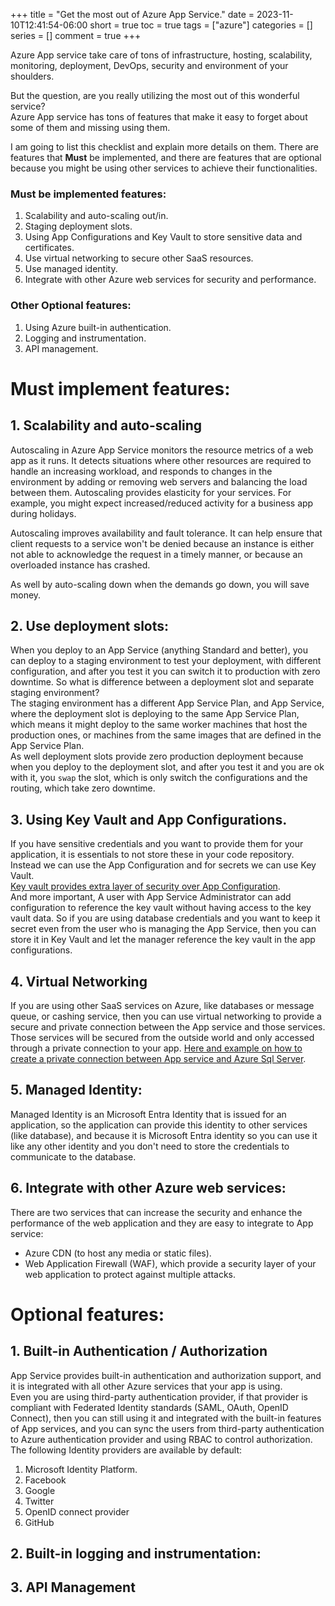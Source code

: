 +++
title = "Get the most out of Azure App Service."
date = 2023-11-10T12:41:54-06:00
short = true
toc = true
tags = ["azure"]
categories = []
series = []
comment = true
+++

Azure App service take care of tons of infrastructure, hosting, scalability, monitoring, deployment, DevOps, security and environment of your shoulders.  

But the question, are you really utilizing the most out of this wonderful service?  
Azure App service has tons of features that make it easy to forget about some of them and missing using them.  

I am going to list this checklist and explain more details on them. There are features that **Must** be implemented, and there are features that are optional because you might be using other services to achieve their functionalities.

### Must be implemented features:

1. Scalability and auto-scaling out/in.
2. Staging deployment slots.
3. Using App Configurations and Key Vault to store sensitive data and certificates.  
4. Use virtual networking to secure other SaaS resources.
5. Use managed identity.  
6. Integrate with other Azure web services for security and performance.  

### Other Optional features:
1. Using Azure built-in authentication.
2. Logging and instrumentation.
3. API management.



# Must implement features: 

## 1. Scalability and auto-scaling
Autoscaling in Azure App Service monitors the resource metrics of a web app as it runs. It detects situations where other resources are required to handle an increasing workload, and responds to changes in the environment by adding or removing web servers and balancing the load between them. Autoscaling provides elasticity for your services. For example, you might expect increased/reduced activity for a business app during holidays.

Autoscaling improves availability and fault tolerance. It can help ensure that client requests to a service won't be denied because an instance is either not able to acknowledge the request in a timely manner, or because an overloaded instance has crashed.

As well by auto-scaling down when the demands go down, you will save money.

## 2. Use deployment slots:
When you deploy to an App Service (anything Standard and better), you can deploy to a staging environment to test your deployment, with different configuration, and after you test it you can switch it to production with zero downtime.
So what is difference between a deployment slot and separate staging environment?  
The staging environment has a different App Service Plan, and App Service, where the deployment slot is deploying to the same App Service Plan, which means it might deploy to the same worker machines that host the production ones, or machines from the same images that are defined in the App Service Plan.  
As well deployment slots provide zero production deployment because when you deploy to the deployment slot, and after you test it and you are ok with it, you `swap` the slot, which is only switch the configurations and the routing, which take zero downtime.  


## 3. Using Key Vault and App Configurations.
If you have sensitive credentials and you want to provide them for your application, it is essentials to not store these in your code repository.  Instead we can use the App Configuration and for secrets we can use Key Vault.  
[Key vault provides extra layer of security over App Configuration](https://learn.microsoft.com/en-us/azure/azure-app-configuration/faq#should-i-store-secrets-in-app-configuration).  
And more important, A user with App Service Administrator can add configuration to reference the key vault without having access to the key vault data.  So if you are using database credentials and you want to keep it secret even from the user who is managing the App Service, then you can store it in Key Vault and let the manager reference the key vault in the app configurations.  

## 4. Virtual Networking
If you are using other SaaS services on Azure, like databases or message queue, or cashing service, then you can use virtual networking to provide a secure and private connection between the App service and those services. Those services will be secured from the outside world and only accessed through a private connection to your app.  [Here and example on how to create a private connection between App service and Azure Sql Server](https://www.ghassan.page/posts/2023_01_10_azure_networking_reciep_one/).  

## 5. Managed Identity:
Managed Identity is an Microsoft Entra Identity that is issued for an application, so the application can provide this identity to other services (like database), and because it is Microsoft Entra identity so you can use it like any other identity and you don't need to store the credentials to communicate to the database.  

## 6. Integrate with other Azure web services: 
There are two services that can increase the security and enhance the performance of the web application and they are easy to integrate to App service:  
* Azure CDN (to host any media or static files). 
* Web Application Firewall (WAF), which provide a security layer of your web application to protect against multiple attacks.  

# Optional features:

## 1. Built-in Authentication / Authorization
App Service provides built-in authentication and authorization support, and it is integrated with all other Azure services that your app is using.  
Even you are using third-party authentication provider, if that provider is compliant with Federated Identity standards (SAML, OAuth, OpenID Connect), then you can still using it and integrated with the built-in features of App services, and you can sync the users from third-party authentication to Azure authentication provider and using RBAC to control authorization.
The following Identity providers are available by default:
1. Microsoft Identity Platform.
2. Facebook
3. Google
4. Twitter
5. OpenID connect provider
6. GitHub

## 2. Built-in logging and instrumentation:
## 3. API Management




